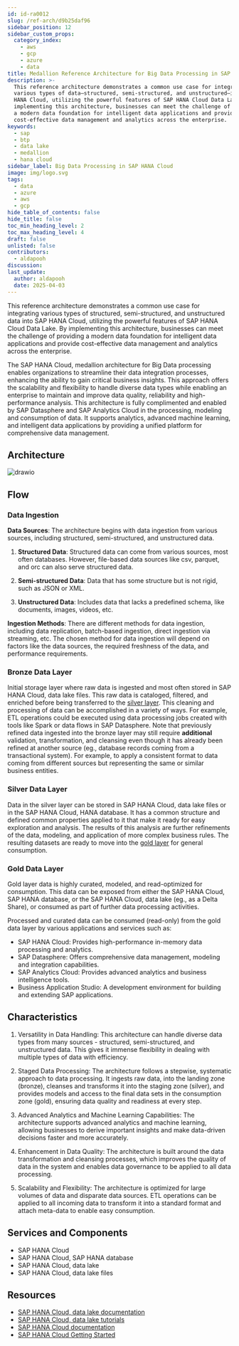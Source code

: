 ```yaml
---
id: id-ra0012
slug: /ref-arch/d9b25daf96
sidebar_position: 12
sidebar_custom_props:
  category_index:
    - aws
    - gcp
    - azure
    - data
title: Medallion Reference Architecture for Big Data Processing in SAP HANA Cloud
description: >-
  This reference architecture demonstrates a common use case for integrating
  various types of data—structured, semi-structured, and unstructured—into SAP
  HANA Cloud, utilizing the powerful features of SAP HANA Cloud Data Lake. By
  implementing this architecture, businesses can meet the challenge of providing
  a modern data foundation for intelligent data applications and provide
  cost-effective data management and analytics across the enterprise.
keywords:
  - sap
  - btp
  - data lake
  - medallion
  - hana cloud
sidebar_label: Big Data Processing in SAP HANA Cloud
image: img/logo.svg
tags:
  - data
  - azure
  - aws
  - gcp
hide_table_of_contents: false
hide_title: false
toc_min_heading_level: 2
toc_max_heading_level: 4
draft: false
unlisted: false
contributors:
  - aldapooh
discussion: 
last_update:
  author: aldapooh
  date: 2025-04-03
---
```


This reference architecture demonstrates a common use case for integrating various types of structured, semi-structured, and unstructured data into SAP HANA Cloud, utilizing the powerful features of SAP HANA Cloud Data Lake. By implementing this architecture, businesses can meet the challenge of providing a modern data foundation for intelligent data applications and provide cost-effective data management and analytics across the enterprise.

The SAP HANA Cloud, medallion architecture for Big Data processing enables organizations to streamline their data integration processes, enhancing the ability to gain critical business insights. This approach offers the scalability and flexibility to handle diverse data types while enabling an enterprise to maintain and improve data quality, reliability and high-performance analysis. This architecture is fully complimented and enabled by SAP Datasphere and SAP Analytics Cloud in the processing, modeling and consumption of data. It supports analytics, advanced machine learning, and intelligent data applications by providing a unified platform for comprehensive data management.

## Architecture

![drawio](drawio/medallion-big-data-architecture.drawio)

## Flow

### Data Ingestion

**Data Sources**: The architecture begins with data ingestion from various sources, including structured, semi-structured, and unstructured data.

1. **Structured Data**: Structured data can come from various sources, most often databases. However, file-based data sources like csv, parquet, and orc can also serve structured data.

2. **Semi-structured Data**: Data that has some structure but is not rigid, such as JSON or XML.

3. **Unstructured Data**: Includes data that lacks a predefined schema, like documents, images, videos, etc.  

**Ingestion Methods**: There are different methods for data ingestion, including data replication, batch-based ingestion, direct ingestion via streaming, etc. The chosen method for data ingestion will depend on factors like the data sources, the required freshness of the data, and performance requirements.

### Bronze Data Layer

Initial storage layer where raw data is ingested and most often stored in SAP HANA Cloud, data lake files. This raw data is cataloged, filtered, and enriched before being transferred to the [silver layer](#silver-data-layer). This cleaning and processing of data can be accomplished in a variety of ways. For example, ETL operations could be executed using data processing jobs created with tools like Spark or data flows in SAP Datasphere. Note that previously refined data ingested into the bronze layer may still require **additional** validation, transformation, and cleansing even though it has already been refined at another source (eg., database records coming from a transactional system). For example, to apply a consistent format to data coming from different sources but representing the same or similar business entities.

### Silver Data Layer

Data in the silver layer can be stored in SAP HANA Cloud, data lake files or in the SAP HANA Cloud, HANA database. It has a common structure and defined common properties applied to it that make it ready for easy exploration and analysis. The results of this analysis are further refinements of the data, modeling, and application of more complex business rules. The resulting datasets are ready to move into the [gold layer](#gold-data-layer) for general consumption.

### Gold Data Layer

Gold layer data is highly curated, modeled, and read-optimized for consumption. This data can be exposed from either the SAP HANA Cloud, SAP HANA database, or the SAP HANA Cloud, data lake (eg., as a Delta Share), or consumed as part of further data processing activities.

Processed and curated data can be consumed (read-only) from the gold data layer by various applications and services such as:

- SAP HANA Cloud: Provides high-performance in-memory data processing and analytics.
- SAP Datasphere: Offers comprehensive data management, modeling and integration capabilities.
- SAP Analytics Cloud: Provides advanced analytics and business intelligence tools.
- Business Application Studio: A development environment for building and extending SAP applications.

## Characteristics

1. Versatility in Data Handling: This architecture can handle diverse data types from many sources - structured, semi-structured, and unstructured data. This gives it immense flexibility in dealing with multiple types of data with efficiency.

2. Staged Data Processing: The architecture follows a stepwise, systematic approach to data processing. It ingests raw data, into the landing zone (bronze), cleanses and transforms it into the staging zone (silver), and provides models and access to the final data sets in the consumption zone (gold), ensuring data quality and readiness at every step.

3. Advanced Analytics and Machine Learning Capabilities: The architecture supports advanced analytics and machine learning, allowing businesses to derive important insights and make data-driven decisions faster and more accurately.

4. Enhancement in Data Quality: The architecture is built around the data transformation and cleansing processes, which improves the quality of data in the system and enables data governance to be applied to all data processing.

5. Scalability and Flexibility: The architecture is optimized for large volumes of data and disparate data sources. ETL operations can be applied to all incoming data to transform it into a standard format and attach meta-data to enable easy consumption.

## Services and Components

- SAP HANA Cloud
- SAP HANA Cloud, SAP HANA database
- SAP HANA Cloud, data lake
- SAP HANA Cloud, data lake files  

## Resources

- [SAP HANA Cloud, data lake documentation](https://help.sap.com/docs/hana-cloud-data-lake)
- [SAP HANA Cloud, data lake tutorials](https://developers.sap.com/tutorial-navigator.html?tag=software-product%3Atechnology-platform%2Fsap-hana-cloud%2Fsap-hana-cloud&tag=software-product-function%3Asap-hana-cloud-data-lake)
- [SAP HANA Cloud documentation](https://help.sap.com/docs/hana-cloud)
- [SAP HANA Cloud Getting Started](https://www.sap.com/products/technology-platform/hana/get-started.html?sort=latest_desc&tab=product-demos)